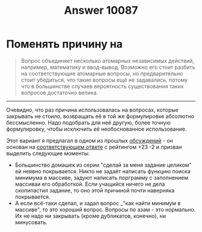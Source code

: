 ﻿---
title: "Answer 10087"
se.owner.user_id: 178988
se.owner.display_name: "Qwertiy"
se.owner.link: "https://ru.meta.stackoverflow.com/users/178988/qwertiy"
se.answer_id: 10087
se.question_id: 10084
se.post_type: answer
se.is_accepted: False
---
<h1>Поменять причину на</h1>

<blockquote>
  <p>Вопрос объединяет несколько атомарных независимых действий, например, математику и ввод-вывод. Возможно его стоит разбить на соответствующие атомарные вопросы, но предварительно стоит убедиться, что такие вопросы ещё не задавались, потому что в большинстве случаев вероятность существования таких вопросов достаточно велика.</p>
</blockquote>

<hr>

<p>Очевидно, что раз причина использовалась на вопросах, которые закрывать не стоило, возвращать её в той же формулировке абсолютно бессмысленно. Надо подобрать для неё другую, более точную формулировку, чтобы исключить её необоснованное использование.</p>

<p>Этот вариант я предлагал в одном из прошлых <a href="https://ru.meta.stackoverflow.com/a/9710/178988">обсуждений</a> - он основан на <a href="https://ru.meta.stackoverflow.com/a/9634/178988">соответствующем ответе</a> с рейтингом +23 -2 и призван выделить следующие моменты:</p>

<ul>
<li>Большинство домашек из серии "сделай за меня задание целиком" ей неявно покрывается. Никто не задаёт написать функцию поиска минимума в массиве, задуют написать порграмму с заполнением массиваи его обработкой. Если учащийся ничего не дела скопипастил задание, то оно этой причиной почти наверняка покрывается.</li>
<li>А если всё-таки сделал, и задал вопрос _"как найти минимум в массиве", то это хороший вопрос. Вопросы по азам - это нормально. Их не надо ни закрывать (кроме дубликатов, конечно), ни минусовать.</li>
</ul>
